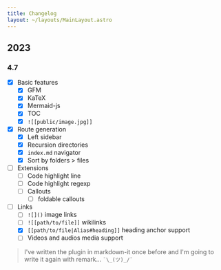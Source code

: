 ```yaml
---
title: Changelog
layout: ~/layouts/MainLayout.astro
---
```


## 2023

### 4.7

- [x] Basic features
    - [x] GFM
    - [x] KaTeX
    - [x] Mermaid-js
    - [x] TOC
    - [x] `![[public/image.jpg]]`
- [x] Route generation
    - [x] Left sidebar
    - [x] Recursion directories
    - [x] `index.md` navigator
    - [x] Sort by folders > files
- [ ] Extensions
    - [ ] Code highlight line
    - [ ] Code highlight regexp
    - [ ] Callouts
        - [ ] foldable callouts
- [ ] Links
    - [ ] `![]()` image links
    - [ ] `![[path/to/file]]` wikilinks
    - [x] `[[path/to/file|Alias#heading]]` heading anchor support
    - [ ] Videos and audios media support

> I've written the plugin in markdown-it once before and I'm going to write it again with remark... `¯\_(ツ)_/¯`
